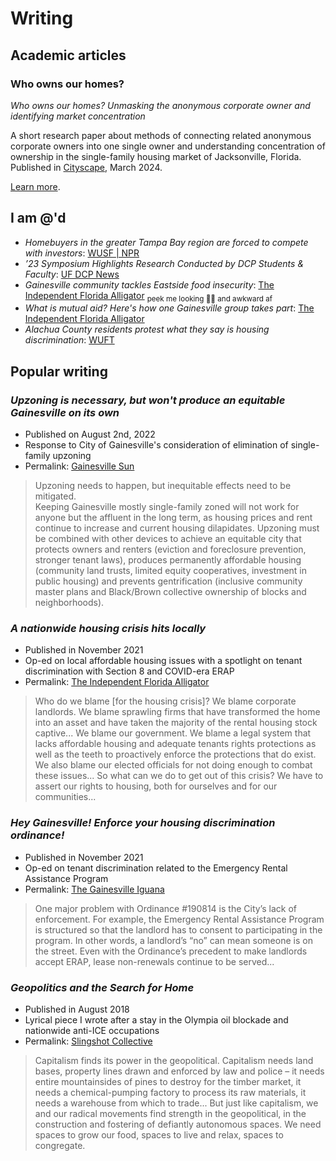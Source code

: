 # Writing

## Academic articles

### Who owns our homes?

*Who owns our homes? Unmasking the anonymous corporate owner and identifying market concentration*

A short research paper about methods of connecting related anonymous corporate owners into one single owner and understanding concentration of ownership in the single-family housing market of Jacksonville, Florida. Published in [Cityscape](https://www.huduser.gov/portal/periodicals/cityscape/vol26num1/article17.html), March 2024.

[Learn more](/projects/who-owns-our-homes.html). 

## I am @'d

  - *Homebuyers in the greater Tampa Bay region are forced to compete with investors*: [WUSF | NPR](https://www.wusf.org/economy-business/2024-04-04/tampa-bay-homebuyers-forced-compete-investors)
  - *’23 Symposium Highlights Research Conducted by DCP Students & Faculty*: [UF DCP News](https://dcp.ufl.edu/news/23-symposium-highlights-research-conducted-by-dcp-students-faculty/)
  - *Gainesville community tackles Eastside food insecurity*: [The Independent Florida Alligator](https://www.alligator.org/article/2023/05/east-gainesville-food-insecurity) <sub>peek me looking 💅🏽 and awkward af</sub>
  - *What is mutual aid? Here's how one Gainesville group takes part*: [The Independent Florida Alligator](https://www.alligator.org/article/2021/09/mutual-aid-free-grocery-store)
  - *Alachua County residents protest what they say is housing discrimination*: [WUFT](https://www.wuft.org/news/2021/10/22/alachua-county-residents-protest-housing-discrimination/)

## Popular writing

### *Upzoning is necessary, but won't produce an equitable Gainesville on its own*

  - Published on August 2nd, 2022
  - Response to City of Gainesville's consideration of elimination of single-family upzoning
  - Permalink: [Gainesville Sun](https://www.gainesville.com/story/opinion/2022/08/02/renz-torres-upzoning-alone-wont-produce-equity-gainesville/10175492002/)

  > Upzoning needs to happen, but inequitable effects need to be mitigated.  
  > Keeping Gainesville mostly single-family zoned will not work for anyone but the affluent in the long term, as housing prices and rent continue to increase and current housing dilapidates.
  > Upzoning must be combined with other devices to achieve an equitable city that protects owners and renters (eviction and foreclosure prevention, stronger tenant laws), produces permanently affordable housing (community land trusts, limited equity cooperatives, investment in public housing) and prevents gentrification (inclusive community master plans and Black/Brown collective ownership of blocks and neighborhoods).

### *A nationwide housing crisis hits locally*

  - Published in November 2021
  - Op-ed on local affordable housing issues with a spotlight on tenant discrimination with Section 8 and COVID-era ERAP
  - Permalink: [The Independent Florida Alligator](https://www.alligator.org/article/2021/11/affordable-housing-crisis-gainesville)

  > Who do we blame [for the housing crisis]?
  > We blame corporate landlords. We blame sprawling firms that have transformed the home into an asset and have taken the majority of the rental housing stock captive...
  > We blame our government. We blame a legal system that lacks affordable housing and adequate tenants rights protections as well as the teeth to proactively enforce the protections that do exist. We also blame our elected officials for not doing enough to combat these issues...
  > So what can we do to get out of this crisis? We have to assert our rights to housing, both for ourselves and for our communities...

### *Hey Gainesville! Enforce your housing discrimination ordinance!*

  - Published in November 2021
  - Op-ed on tenant discrimination related to the Emergency Rental Assistance Program
  - Permalink: [The Gainesville Iguana](https://gainesvilleiguana.org/2021/articles/hey-gainesville-enforce-your-housing-discrimination-ordinance/)

  > One major problem with Ordinance #190814 is the City’s lack of enforcement. For example, the Emergency Rental Assistance Program is structured so that the landlord has to consent to participating in the program. In other words, a landlord’s “no” can mean someone is on the street. Even with the Ordinance’s precedent to make landlords accept ERAP, lease non-renewals continue to be served...

### *Geopolitics and the Search for Home*

  - Published in August 2018
  - Lyrical piece I wrote after a stay in the Olympia oil blockade and nationwide anti-ICE occupations
  - Permalink: [Slingshot Collective](https://slingshotcollective.org/geopolitics-and-the-search-for-home/)

  > Capitalism finds its power in the geopolitical. Capitalism needs land bases, property lines drawn and enforced by law and police – it needs entire mountainsides of pines to destroy for the timber market, it needs a chemical-pumping factory to process its raw materials, it needs a warehouse from which to trade...
  > But just like capitalism, we and our radical movements find strength in the geopolitical, in the construction and fostering of defiantly autonomous spaces. We need spaces to grow our food, spaces to live and relax, spaces to congregate.
